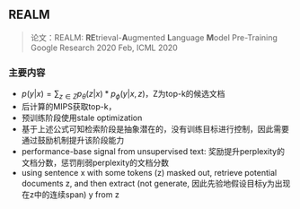 ## REALM
> 论文：REALM: **RE**trieval-**A**ugmented **L**anguage **M**odel Pre-Training  
> Google Research 2020 Feb, ICML 2020  


### 主要内容
- $p(y|x) = \sum_{z \in Z} p_{\theta}(z|x)*p_{\phi}(y|x, z)$，Z为top-k的候选文档
- 后计算的MIPS获取top-k，
- 预训练阶段使用stale optimization
- 基于上述公式可知检索阶段是抽象潜在的，没有训练目标进行控制，因此需要通过鼓励机制提升该阶段能力
- performance-base signal from unsupervised text: 奖励提升perplexity的文档分数，惩罚削弱perplexity的文档分数
- using sentence x with some tokens (z) masked out, retrieve potential documents z, and then extract (not generate, 因此先验地假设目标y为出现在z中的连续span) y from z


